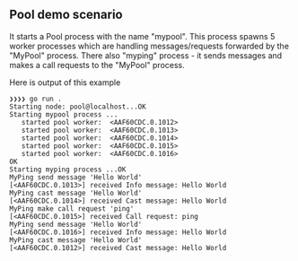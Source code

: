 ## Pool demo scenario ##

It starts a Pool process with the name "mypool". This process spawns 5 worker processes which are handling messages/requests forwarded by the "MyPool" process.
There also "myping" process - it sends messages and makes a call requests to the "MyPool" process.

Here is output of this example
```
❯❯❯❯ go run .
Starting node: pool@localhost...OK
Starting mypool process ...
   started pool worker:  <AAF60CDC.0.1012>
   started pool worker:  <AAF60CDC.0.1013>
   started pool worker:  <AAF60CDC.0.1014>
   started pool worker:  <AAF60CDC.0.1015>
   started pool worker:  <AAF60CDC.0.1016>
OK
Starting myping process ...OK
MyPing send message 'Hello World'
[<AAF60CDC.0.1013>] received Info message: Hello World
MyPing cast message 'Hello World'
[<AAF60CDC.0.1014>] received Cast message: Hello World
MyPing make call request 'ping'
[<AAF60CDC.0.1015>] received Call request: ping
MyPing send message 'Hello World'
[<AAF60CDC.0.1016>] received Info message: Hello World
MyPing cast message 'Hello World'
[<AAF60CDC.0.1012>] received Cast message: Hello World

```
